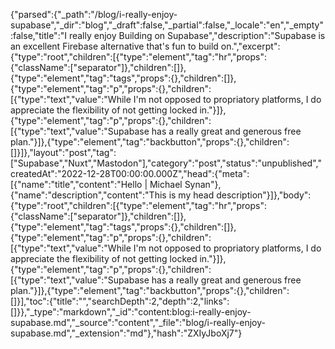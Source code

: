 {"parsed":{"_path":"/blog/i-really-enjoy-supabase","_dir":"blog","_draft":false,"_partial":false,"_locale":"en","_empty":false,"title":"I really enjoy Building on Supabase","description":"Supabase is an excellent Firebase alternative that's fun to build on.","excerpt":{"type":"root","children":[{"type":"element","tag":"hr","props":{"className":["separator"]},"children":[]},{"type":"element","tag":"tags","props":{},"children":[]},{"type":"element","tag":"p","props":{},"children":[{"type":"text","value":"While I'm not opposed to propriatory platforms, I do appreciate the flexibility of not getting locked in."}]},{"type":"element","tag":"p","props":{},"children":[{"type":"text","value":"Supabase has a really great and generous free plan."}]},{"type":"element","tag":"backbutton","props":{},"children":[]}]},"layout":"post","tag":["Supabase","Nuxt","Mastodon"],"category":"post","status":"unpublished","createdAt":"2022-12-28T00:00:00.000Z","head":{"meta":[{"name":"title","content":"Hello | Michael Synan"},{"name":"description","content":"This is my head description"}]},"body":{"type":"root","children":[{"type":"element","tag":"hr","props":{"className":["separator"]},"children":[]},{"type":"element","tag":"tags","props":{},"children":[]},{"type":"element","tag":"p","props":{},"children":[{"type":"text","value":"While I'm not opposed to propriatory platforms, I do appreciate the flexibility of not getting locked in."}]},{"type":"element","tag":"p","props":{},"children":[{"type":"text","value":"Supabase has a really great and generous free plan."}]},{"type":"element","tag":"backbutton","props":{},"children":[]}],"toc":{"title":"","searchDepth":2,"depth":2,"links":[]}},"_type":"markdown","_id":"content:blog:i-really-enjoy-supabase.md","_source":"content","_file":"blog/i-really-enjoy-supabase.md","_extension":"md"},"hash":"ZXIyJboXj7"}